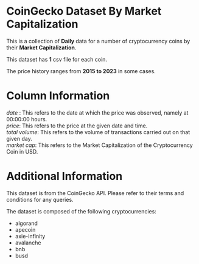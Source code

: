 # CoinGecko Dataset By Market Capitalization   

This is a collection of **Daily** data for a number of cryptocurrency coins by their **Market Capitalization**.   

This dataset has **1** csv file for each coin.   

The price history ranges from **2015 to 2023** in some cases.   

# Column Information   

_date_ : This refers to the date at which the price was observed, namely at 00:00:00 hours.   
_price_: This refers to the price at the given date and time.   
_total volume_: This refers to the volume of transactions carried out on that given day.   
_market cap_: This refers to the Market Capitalization of the Cryptocurrency Coin in USD.   

# Additional Information
This dataset is from the CoinGecko API. Please refer to their terms and conditions for any queries.   


The dataset is composed of the following cryptocurrencies:   

* algorand
* apecoin
* axie-infinity
* avalanche
* bnb
* busd

